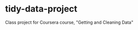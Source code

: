 tidy-data-project
=================

Class project for Coursera course, "Getting and Cleaning Data"
